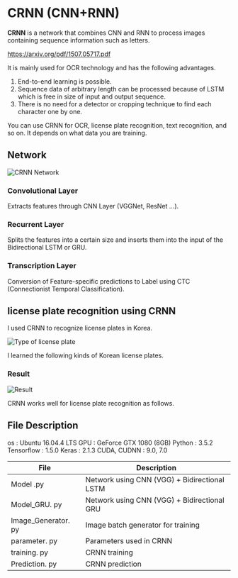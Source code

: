 # CRNN (CNN+RNN) 

**CRNN** is a network that combines CNN and RNN to process images containing sequence information such as letters.

https://arxiv.org/pdf/1507.05717.pdf

It is mainly used for OCR technology and has the following advantages.
1. End-to-end learning is possible.
2. Sequence data of arbitrary length can be processed because of LSTM which is free in size of input and output sequence.
3. There is no need for a detector or cropping technique to find each character one by one.

You can use CRNN for OCR, license plate recognition, text recognition, and so on. 
It depends on what data you are training.

## Network

![CRNN Network](https://github.com/qjadud1994/CRNN-Keras/blob/master/photo/Network.jpg)

### Convolutional Layer
Extracts features through CNN Layer (VGGNet, ResNet ...).

### Recurrent Layer
Splits the features into a certain size and inserts them into the input of the Bidirectional LSTM or GRU.

### Transcription Layer

Conversion of Feature-specific predictions to Label using CTC (Connectionist Temporal Classification).

## license plate recognition using CRNN

I used CRNN to recognize license plates in Korea.

![Type of license plate](https://github.com/qjadud1994/CRNN-Keras/blob/master/photo/license%20plate.jpg)

I learned the following kinds of Korean license plates.



### Result
![Result](https://github.com/qjadud1994/CRNN-Keras/blob/master/photo/result.jpg)

CRNN works well for license plate recognition as follows.




## File Description

os : Ubuntu 16.04.4 LTS
GPU : GeForce GTX 1080 (8GB)
Python : 3.5.2
Tensorflow : 1.5.0
Keras : 2.1.3
CUDA, CUDNN : 9.0, 7.0

|       File         |Description                                       |
|--------------------|--------------------------------------------------|
|Model .py           |Network using CNN (VGG) + Bidirectional LSTM      |
|Model_GRU. py       |Network using CNN (VGG) + Bidirectional GRU       |
|Image_Generator. py |Image batch generator for training                |
|parameter. py       |Parameters used in CRNN                           |
|training. py        |CRNN training                                     |
|Prediction. py      |CRNN prediction                                   |
